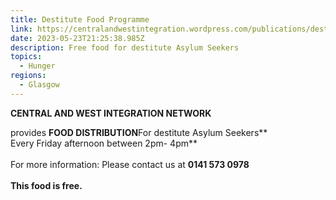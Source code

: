 ```yaml
---
title: Destitute Food Programme
link: https://centralandwestintegration.wordpress.com/publications/destitute-food-programme/
date: 2023-05-23T21:25:38.985Z
description: Free food for destitute Asylum Seekers
topics:
  - Hunger
regions:
  - Glasgow
---
```

**CENTRAL AND WEST INTEGRATION NETWORK**

provides **FOOD DISTRIBUTION**For destitute Asylum Seekers**\
Every Friday afternoon between 2pm- 4pm**\
\
For more information: Please contact us at **0141 573 0978**\
\
**T﻿his food is free.**